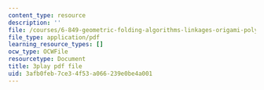 ```yaml
---
content_type: resource
description: ''
file: /courses/6-849-geometric-folding-algorithms-linkages-origami-polyhedra-fall-2012/3afb0feb7ce34f53a066239e0be4a001_wPPf9S7IiAs.pdf
file_type: application/pdf
learning_resource_types: []
ocw_type: OCWFile
resourcetype: Document
title: 3play pdf file
uid: 3afb0feb-7ce3-4f53-a066-239e0be4a001
---
```

